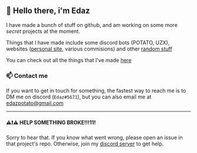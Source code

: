 ## 👋 Hello there, i'm Edaz

I have made a bunch of stuff on github, and am working on some more *secret* projects at the moment.

Things that I have made include some discord bots (POTATO, UZX), websites ([personal site](https://edazpotato.github.io/ "click to view my personal website"), various commisions) and other [random stuff](https://edazpotato.github.io/junk/ "click to view some random stuff i've made")

You can check out all the things that I've made [here](https://edazpotato.github.io/portfolio/ "Click to view my project portfolio")

### 📫 Contact me

If you want to get in touch for something, the fastest way to reach me is to DM me on discord (`Edaz#5671`), but you can also email me at [edazpotato@gmail.com](mailto:edazpotato@gmail.com "click to email me")

---

#### ⚠️❗⚠️ HELP SOMETHING BROKE!!!11!

Sorry to hear that. If you know what went wrong, please open an issue in that project's repo. Otherwise, join my [discord server](https://discord.gg/XJvC9ks "click to join my discord server") to get help.
<!--
**edazpotato/edazpotato** is a ✨ _special_ ✨ repository because its `README.md` (this file) appears on your GitHub profile.

Here are some ideas to get you started:

- 🔭 I’m currently working on ...
- 🌱 I’m currently learning ...
- 👯 I’m looking to collaborate on ...
- 🤔 I’m looking for help with ...
- 💬 Ask me about ...
- 📫 How to reach me: ...
- 😄 Pronouns: ...
- ⚡ Fun fact: ...
-->
